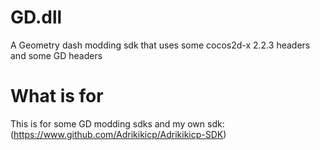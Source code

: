 # GD.dll
A Geometry dash modding sdk that uses some cocos2d-x 2.2.3 headers and some GD headers



# What is for

This is for some GD modding sdks and my own sdk: (https://www.github.com/Adrikikicp/Adrikikicp-SDK)



